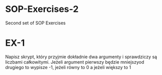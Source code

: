 # SOP-Exercises-2
Second set of SOP Exercises

# EX-1
Napisz skrypt, który przyjmie dokładnie dwa argumenty i sprawdziczy są liczbami całkowitymi. Jeżeli argument pierwszy będzie mniejszyod drugiego to wypisze -1, jeżeli równy to 0 a jeżeli większy to 1
